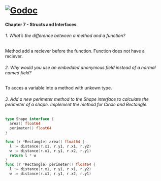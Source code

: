 [![Godoc][GodocV2SVG]][GodocV2URL]
===========

#### Chapter 7 - Structs and Interfaces
###### 1. What’s the difference between a method and a function?
Method add a reciever before the function. Function does not have a reciever.

###### 2. Why would you use an embedded anonymous field instead of a normal named field?

To acces a variable into a method with unkown type.


###### 3. Add a new perimeter method to the Shape interface to calculate the perimeter of a shape. Implement the method for Circle and Rectangle.

```go
type Shape interface {
  area() float64
  perimeter() float64   
}

func (r *Rectangle) area() float64 {
  l := distance(r.x1, r.y1, r.x1, r.y2)
  w := distance(r.x1, r.y1, r.x2, r.y1)
  return l * w
}
func (r *Rectangle) perimeter() float64 {
  l := distance(r.x1, r.y1, r.x1, r.y2)
  w := distance(r.x1, r.y1, r.x2, r.y1)
```





   [GodocV2SVG]: https://godoc.org/gopkg.in/russross/blackfriday.v2?status.svg
   [GodocV2URL]: https://godoc.org/gopkg.in/russross/blackfriday.v2
